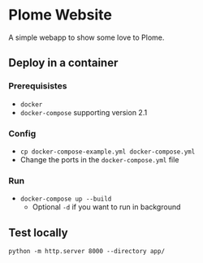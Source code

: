 # Plome Website
A simple webapp to show some love to Plome.

## Deploy in a container

### Prerequisistes
- `docker`
- `docker-compose` supporting version 2.1

### Config

- `cp docker-compose-example.yml docker-compose.yml`
- Change the ports in the `docker-compose.yml` file

### Run
- `docker-compose up --build`
  - Optional `-d` if you want to run in background

## Test locally

`python -m http.server 8000 --directory app/`
